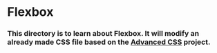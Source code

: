 # Flexbox
### This directory is to learn about Flexbox. It will modify an already made CSS file based on the [Advanced CSS](../0x02-CSS_advanced) project.